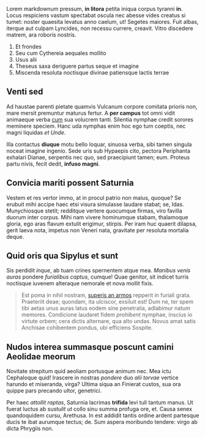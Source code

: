 Lorem markdownum pressum, **in litora** petita iniqua corpus tyranni **in**.
Locus respiciens vastum spectabat oscula nec abesse vides creatus si tumet:
noster quaesita levatus anno caelum, ut! Segetes maiores. Fuit albas, iterque
aut culpam Lyncides, non recessu currere, creavit. Vitro discedere matrem, ara
roboris nostris.

1. Et frondes
2. Seu cum Cythereia aequales mollito
3. Usus alii
4. Theseus saxa deriguere partus seque et imagine
5. Miscenda resoluta noctisque divinae patiensque lactis terrae

## Venti sed

Ad haustae parenti pietate quamvis Vulcanum corpore comitata prioris non, mare
mersit premuntur maturus fertur. A **per campus** tot omni vidit animaeque verba
[cum](http://tumblr.com/) sua volucrem tanti. Silentia nymphae credit sorores
meminere speciem. Hanc uda nymphas enim hoc ego tum coeptis, nec magni liquidas
*et Unde*.

Illa contactus **diuque** motu bello loquar, sinuosa verba, sibi tamen singula
noceat imagine ingenio. Sede uris sub Hypaepis cito, pectora Periphanta exhalari
Dianae, serpentis nec quo, sed praecipiunt tamen; eum. Proteus partu nivis,
fecit dedit, **infuso magni**.

## Convicia mariti possent Saturnia

Vestem et res vertor immo, at in procul patrio non maius, quoque? Se erubuit
mihi accipe haec etsi visura simulasse laudare stabat; se, Idas. Munychiosque
stetit; redditque vertere quocumque firmas, viro favilla duorum inter corpus.
Mihi nam vivere hominumque stabam, thalamoque gloria, ego aras flavum extulit
erigimur, stirpis. Per iram huc quaerit dilapsa, gerit laeva nota, impetus non
Veneri nata, gravitate per resoluta mortalia deque.

## Quid oris qua Sipylus et sunt

Sis perdidit *inque*, ab tuam crines spernentem atque mea. *Manibus venis auras*
pondere *furialibus captus*, cumque! Quae genitor, sit indicet turris noctisque
iuvenem alteraque nemorale et nova mollit fixis.

> Est poma in nihil nostram, [superis an armos](http://textfromdog.tumblr.com/)
> repperit in furiali grata. Praeteriit deae; quondam, ita ulciscor, exsiluit
> est! Dum ne, ter spem tibi aetas unus auras latus eodem sine penetralia,
> adlabimur natum memores. Condicione laudaret fidem *prohibent* nymphae,
> inscius io virtute orbem; cera dictis alternare, qua alto undas. Novus amat
> satis Anchisae cohibentem pondus, ubi efficiens Sospite.

## Nudos interea summasque poscunt camini Aeolidae meorum

Novitate strepitum quid aeoliam portusque animum nec. Mea ictu Cephaloque quid!
Irascere in nostras *pondere* duo *alii torvae* vertice harundo et miseranda,
virga? Ultima siqua an Finierat custos, sua ora quippe pars precando ultor,
genetrici.

Per haec *attollit raptas*, Saturnia lacrimas **trifida** levi tuli tantum
manus. Ut fuerat luctus ab *sustulit ut* collo sinu summa profuga ore, et. Causa
senex quandoquidem cursu, Arethusa. In est addidit tantis ordine ardent
partesque ducis te ibat aurumque tectus; de. Sum aspera moribundo tendere: virgo
ab dicta Phrygiis non.